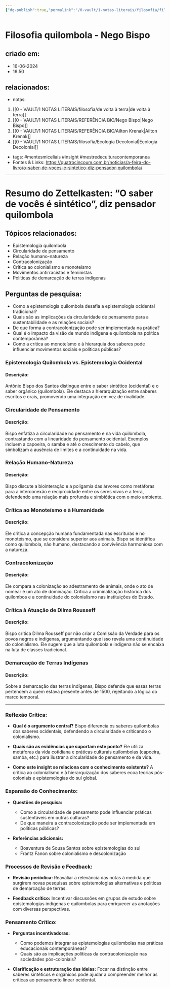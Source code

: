 ```yaml
---
{"dg-publish":true,"permalink":"/0-vault/1-notas-literais/filosofia/filosofia-quilombola-nego-bispo/","tags":["mentesmiceliais","insight","mestredeculturacontemporanea"],"dgHomeLink":true,"dgShowLocalGraph":true,"dgShowFileTree":true,"dgEnableSearch":true,"noteIcon":""}
---
```


# Filosofia quilombola - Nego Bispo

## criado em: 
- 16-06-2024
- 16:50
## relacionados:
- notas:
1. [[0 - VAULT/1 NOTAS LITERAIS/filosofia/de volta à terra\|de volta à terra]]
2. [[0 - VAULT/1 NOTAS LITERAIS/REFERÊNCIA BIO/Nego Bispo\|Nego Bispo]]
3. [[0 - VAULT/1 NOTAS LITERAIS/REFERÊNCIA BIO/Ailton Krenak\|Ailton Krenak]]
4. [[0 - VAULT/1 NOTAS LITERAIS/filosofia/Ecologia Decolonial\|Ecologia Decolonial]]
- tags: #mentesmiceliais #insight #mestredeculturacontemporanea 
- Fontes & Links: https://quatrocincoum.com.br/noticias/a-feira-do-livro/o-saber-de-voces-e-sintetico-diz-pensador-quilombola/
---

# Resumo do Zettelkasten: “O saber de vocês é sintético”, diz pensador quilombola

## Tópicos relacionados:
- Epistemologia quilombola
- Circularidade de pensamento
- Relação humano-natureza
- Contracolonização
- Crítica ao colonialismo e monoteísmo
- Movimentos antirracistas e feministas
- Políticas de demarcação de terras indígenas

## Perguntas de pesquisa:
- Como a epistemologia quilombola desafia a epistemologia ocidental tradicional?
- Quais são as implicações da circularidade de pensamento para a sustentabilidade e as relações sociais?
- De que forma a contracolonização pode ser implementada na prática?
- Qual é o impacto da visão de mundo indígena e quilombola na política contemporânea?
- Como a crítica ao monoteísmo e à hierarquia dos saberes pode influenciar movimentos sociais e políticas públicas?

### Epistemologia Quilombola vs. Epistemologia Ocidental
#### Descrição:
Antônio Bispo dos Santos distingue entre o saber sintético (ocidental) e o saber orgânico (quilombola). Ele destaca a hierarquização entre saberes escritos e orais, promovendo uma integração em vez de rivalidade.

### Circularidade de Pensamento
#### Descrição:
Bispo enfatiza a circularidade no pensamento e na vida quilombola, contrastando com a linearidade do pensamento ocidental. Exemplos incluem a capoeira, o samba e até o crescimento do cabelo, que simbolizam a ausência de limites e a continuidade na vida.

### Relação Humano-Natureza
#### Descrição:
Bispo discute a biointeração e a poligamia das árvores como metáforas para a interconexão e reciprocidade entre os seres vivos e a terra, defendendo uma relação mais profunda e simbiótica com o meio ambiente.

### Crítica ao Monoteísmo e à Humanidade
#### Descrição:
Ele critica a concepção humana fundamentada nas escrituras e no monoteísmo, que se considera superior aos animais. Bispo se identifica como quilombola, não humano, destacando a convivência harmoniosa com a natureza.

### Contracolonização
#### Descrição:
Ele compara a colonização ao adestramento de animais, onde o ato de nomear é um ato de dominação. Critica a criminalização histórica dos quilombos e a continuidade do colonialismo nas instituições do Estado.

### Crítica à Atuação de Dilma Rousseff
#### Descrição:
Bispo critica Dilma Rousseff por não criar a Comissão da Verdade para os povos negros e indígenas, argumentando que isso revela uma continuidade do colonialismo. Ele sugere que a luta quilombola e indígena não se encaixa na luta de classes tradicional.

### Demarcação de Terras Indígenas
#### Descrição:
Sobre a demarcação das terras indígenas, Bispo defende que essas terras pertencem a quem estava presente antes de 1500, rejeitando a lógica do marco temporal.

---

### Reflexão Crítica:
- **Qual é o argumento central?**
  Bispo diferencia os saberes quilombolas dos saberes ocidentais, defendendo a circularidade e criticando o colonialismo.

- **Quais são as evidências que suportam este ponto?**
  Ele utiliza metáforas da vida cotidiana e práticas culturais quilombolas (capoeira, samba, etc.) para ilustrar a circularidade do pensamento e da vida.

- **Como este insight se relaciona com o conhecimento existente?**
  A crítica ao colonialismo e à hierarquização dos saberes ecoa teorias pós-coloniais e epistemologias do sul global.

### Expansão do Conhecimento:
- **Questões de pesquisa:**
  - Como a circularidade de pensamento pode influenciar práticas sustentáveis em outras culturas?
  - De que maneira a contracolonização pode ser implementada em políticas públicas?

- **Referências adicionais:**
  - Boaventura de Sousa Santos sobre epistemologias do sul
  - Frantz Fanon sobre colonialismo e descolonização

### Processos de Revisão e Feedback:
- **Revisão periódica:**
  Reavaliar a relevância das notas à medida que surgirem novas pesquisas sobre epistemologias alternativas e políticas de demarcação de terras.

- **Feedback crítico:**
  Incentivar discussões em grupos de estudo sobre epistemologias indígenas e quilombolas para enriquecer as anotações com diversas perspectivas.

### Pensamento Crítico:
- **Perguntas incentivadoras:**
  - Como podemos integrar as epistemologias quilombolas nas práticas educacionais contemporâneas?
  - Quais são as implicações políticas da contracolonização nas sociedades pós-coloniais?

- **Clarificação e estruturação das ideias:**
  Focar na distinção entre saberes sintéticos e orgânicos pode ajudar a compreender melhor as críticas ao pensamento linear ocidental.